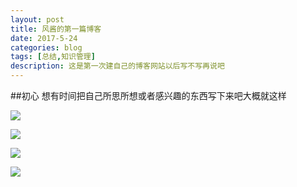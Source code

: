 ```yaml
---
layout: post
title: 风酱的第一篇博客
date: 2017-5-24
categories: blog
tags: [总结,知识管理]
description: 这是第一次建自己的博客网站以后写不写再说吧
---
```


##初心
想有时间把自己所思所想或者感兴趣的东西写下来吧大概就这样


![](http://oqgbih146.bkt.clouddn.com/59652188_p0.png)

![](http://oqgbih146.bkt.clouddn.com/62702827_p0.png)

![](http://oqgbih146.bkt.clouddn.com/62708638_p0.jpg)

![](http://oqgbih146.bkt.clouddn.com/62692889_p0.jpg)





